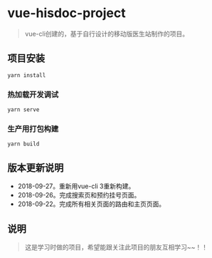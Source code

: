 # vue-hisdoc-project
> vue-cli创建的，基于自行设计的移动版医生站制作的项目。

## 项目安装
```
yarn install
```

### 热加载开发调试
```
yarn serve
```

### 生产用打包构建
```
yarn build
```

## 版本更新说明
- 2018-09-27。重新用vue-cli 3重新构建。
- 2018-09-26。完成搜索页和预约挂号页面。
- 2018-09-22。完成所有相关页面的路由和主页页面。

## 说明
> 这是学习时做的项目，希望能跟关注此项目的朋友互相学习~~！！
